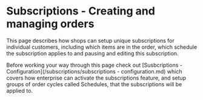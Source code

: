 # Subscriptions - Creating and managing orders

This page describes how shops can setup unique subscriptions for individual customers, including which items are in the order, which schedule the subscription applies to and pausing and editing this subscription.

Before working your way through this page check out [Susbcriptions - Configuration](/subscriptions/subscriptions - configuration.md) which covers how enterprise can activate the subscriptions feature, and setup groups of order cycles called Schedules, that the subscriptions will be applied to. 



